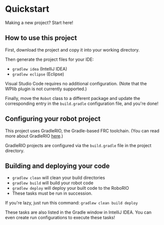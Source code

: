 # Quickstart
Making a new project? Start here!

## How to use this project
First, download the project and copy it into your working directory.

Then generate the project files for your IDE:
- ```gradlew idea``` (IntelliJ IDEA)
- ```gradlew eclipse``` (Eclipse)

Visual Studio Code requires no additional configuration. (Note that the WPIib plugin is not currently supported.)

Finally, move the `Robot` class to a different package and update the corresponding entry in the `build.gradle` configuration file, and you're done!

## Configuring your robot project
This project uses GradleRIO, the Gradle-based FRC toolchain. (You can read more about GradleRIO [here](https://github.com/Open-RIO/GradleRIO).)

GradleRIO projects are configured via the `build.gradle` file in the project directory.

## Building and deploying your code
- ```gradlew clean``` will clean your build directories
- ```gradlew build``` will build your robot code
- ```gradlew deploy``` will deploy your built code to the RoboRIO
- These tasks must be run in succession.

If you're lazy, just run this command: ```gradlew clean build deploy```

These tasks are also listed in the Gradle window in IntelliJ IDEA.
You can even create run configurations to execute these tasks!